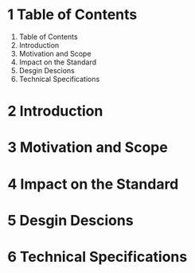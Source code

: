 1 Table of Contents
===========================================================================
1. Table of Contents
2. Introduction
3. Motivation and Scope
4. Impact on the Standard
5. Desgin Descions
6. Technical Specifications

2 Introduction
===========================================================================

3 Motivation and Scope
===========================================================================

4 Impact on the Standard
===========================================================================

5 Desgin Descions
===========================================================================

6 Technical Specifications
===========================================================================
